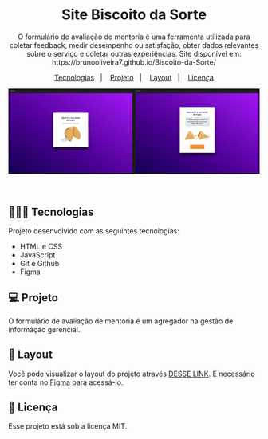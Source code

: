 <h1 align="center"> Site Biscoito da Sorte </h1>

<p align="center">
O formulário de avaliação de mentoria é uma ferramenta utilizada para coletar feedback, medir desempenho ou satisfação, obter dados relevantes sobre o serviço e coletar outras experiências. Site disponível em: https://brunooliveira7.github.io/Biscoito-da-Sorte/
</p>

<p align="center">
  <a href="#-tecnologias">Tecnologias</a>&nbsp;&nbsp;&nbsp;|&nbsp;&nbsp;&nbsp;
  <a href="#-projeto">Projeto</a>&nbsp;&nbsp;&nbsp;|&nbsp;&nbsp;&nbsp;
  <a href="#-layout">Layout</a>&nbsp;&nbsp;&nbsp;|&nbsp;&nbsp;&nbsp;
  <a href="#memo-licença">Licença</a>
</p>

<p align="center">
  <img alt="License" src="https://github.com/brunooliveira7/Biscoito-da-Sorte/blob/main/assets/Layout%20Biscoito.png">
</p>

<br>

## 🧑🏻‍💻 Tecnologias

Projeto desenvolvido com as seguintes tecnologias:

- HTML e CSS
- JavaScript
- Git e Github
- Figma

## 💻 Projeto

O formulário de avaliação de mentoria é um agregador na gestão de informação gerencial.

## 🔖 Layout

Você pode visualizar o layout do projeto através [DESSE LINK](https://www.figma.com/design/KNHlg6jgeuOlbTq9aBqq5S/Biscoito-da-Sorte-(Community)?node-id=0-1&m=dev). É necessário ter conta no [Figma](https://figma.com) para acessá-lo.

## :memo: Licença

Esse projeto está sob a licença MIT.

